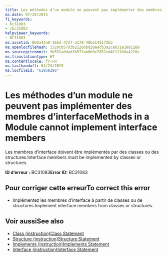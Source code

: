```yaml
---
title: Les méthodes d’un module ne peuvent pas implémenter des membres d’interface
ms.date: 07/20/2015
f1_keywords:
- bc31083
- vbc31083
helpviewer_keywords:
- BC31083
ms.assetid: 0b6a42a0-16bd-4727-a178-48be145172bb
ms.openlocfilehash: 3320cb57d3b21266bd28aacb3a2ca831e1081289
ms.sourcegitcommit: 9b552addadfb57fab0b9e7852ed4f1f1b8a42f8e
ms.translationtype: HT
ms.contentlocale: fr-FR
ms.lasthandoff: 04/23/2019
ms.locfileid: "61958286"
---
```

# <a name="methods-in-a-module-cannot-implement-interface-members"></a><span data-ttu-id="f5ead-102">Les méthodes d’un module ne peuvent pas implémenter des membres d’interface</span><span class="sxs-lookup"><span data-stu-id="f5ead-102">Methods in a Module cannot implement interface members</span></span>
<span data-ttu-id="f5ead-103">Les membres d’interface doivent être implémentés par des classes ou des structures.</span><span class="sxs-lookup"><span data-stu-id="f5ead-103">Interface members must be implemented by classes or structures.</span></span>  
  
 <span data-ttu-id="f5ead-104">**ID d’erreur :** BC31083</span><span class="sxs-lookup"><span data-stu-id="f5ead-104">**Error ID:** BC31083</span></span>  
  
## <a name="to-correct-this-error"></a><span data-ttu-id="f5ead-105">Pour corriger cette erreur</span><span class="sxs-lookup"><span data-stu-id="f5ead-105">To correct this error</span></span>  
  
- <span data-ttu-id="f5ead-106">Implémentez les membres d’interface à partir de classes ou de structures.</span><span class="sxs-lookup"><span data-stu-id="f5ead-106">Implement interface members from classes or structures.</span></span>  
  
## <a name="see-also"></a><span data-ttu-id="f5ead-107">Voir aussi</span><span class="sxs-lookup"><span data-stu-id="f5ead-107">See also</span></span>

- [<span data-ttu-id="f5ead-108">Class (instruction)</span><span class="sxs-lookup"><span data-stu-id="f5ead-108">Class Statement</span></span>](../../visual-basic/language-reference/statements/class-statement.md)
- [<span data-ttu-id="f5ead-109">Structure (instruction)</span><span class="sxs-lookup"><span data-stu-id="f5ead-109">Structure Statement</span></span>](../../visual-basic/language-reference/statements/structure-statement.md)
- [<span data-ttu-id="f5ead-110">Implements (instruction)</span><span class="sxs-lookup"><span data-stu-id="f5ead-110">Implements Statement</span></span>](../../visual-basic/language-reference/statements/implements-statement.md)
- [<span data-ttu-id="f5ead-111">Interface (instruction)</span><span class="sxs-lookup"><span data-stu-id="f5ead-111">Interface Statement</span></span>](../../visual-basic/language-reference/statements/interface-statement.md)
